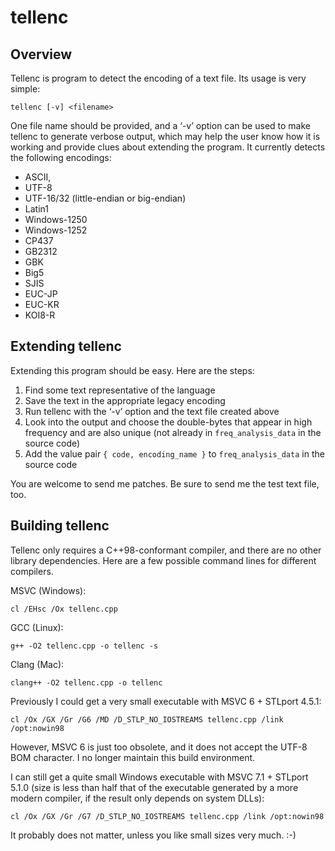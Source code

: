 # tellenc

## Overview

Tellenc is program to detect the encoding of a text file.  Its usage is
very simple:

    tellenc [-v] <filename>

One file name should be provided, and a ‘-v’ option can be used to make
tellenc to generate verbose output, which may help the user know how it
is working and provide clues about extending the program.  It currently
detects the following encodings:

- ASCII,
- UTF-8
- UTF-16/32 (little-endian or big-endian)
- Latin1
- Windows-1250
- Windows-1252
- CP437
- GB2312
- GBK
- Big5
- SJIS
- EUC-JP
- EUC-KR
- KOI8-R

## Extending tellenc

Extending this program should be easy.  Here are the steps:

1. Find some text representative of the language
2. Save the text in the appropriate legacy encoding
3. Run tellenc with the ‘-v’ option and the text file created above
4. Look into the output and choose the double-bytes that appear in high
   frequency and are also unique (not already in `freq_analysis_data` in
   the source code)
5. Add the value pair `{ code, encoding_name }` to
   `freq_analysis_data` in the source code

You are welcome to send me patches.  Be sure to send me the test text
file, too.

## Building tellenc

Tellenc only requires a C++98-conformant compiler, and there are no
other library dependencies.  Here are a few possible command lines for
different compilers.

MSVC (Windows):

    cl /EHsc /Ox tellenc.cpp

GCC (Linux):

    g++ -O2 tellenc.cpp -o tellenc -s

Clang (Mac):

    clang++ -O2 tellenc.cpp -o tellenc

Previously I could get a very small executable with MSVC 6 + STLport
4.5.1:

    cl /Ox /GX /Gr /G6 /MD /D_STLP_NO_IOSTREAMS tellenc.cpp /link /opt:nowin98

However, MSVC 6 is just too obsolete, and it does not accept the UTF-8
BOM character.  I no longer maintain this build environment.

I can still get a quite small Windows executable with MSVC 7.1 + STLport
5.1.0 (size is less than half that of the executable generated by a more
modern compiler, if the result only depends on system DLLs):

    cl /Ox /GX /Gr /G7 /D_STLP_NO_IOSTREAMS tellenc.cpp /link /opt:nowin98

It probably does not matter, unless you like small sizes very much.  :-)
